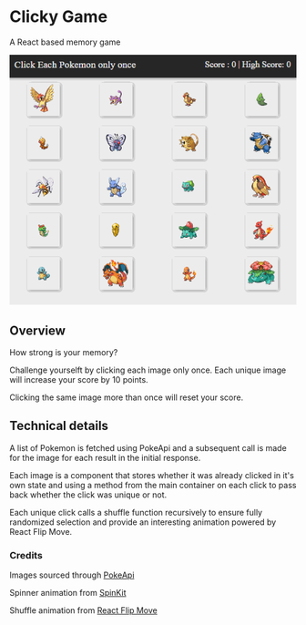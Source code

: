 # Clicky Game

A React based memory game

![clickygame](./clickygame.gif)


## Overview

How strong is your memory?

Challenge yourselft by clicking each image only once. Each unique image will increase your score by 10 points.

Clicking the same image more than once will reset your score.

## Technical details

A list of Pokemon is fetched using PokeApi and a subsequent call is made for the image for each result in the initial response.

Each image is a component that stores whether it was already clicked in it's own state and using a method from the main container on each click to pass back whether the click was unique or not.

Each unique click calls a shuffle function recursively to ensure fully randomized selection and provide an interesting animation powered by React Flip Move.


### Credits

Images sourced through [PokeApi](https://pokeapi.co)

Spinner animation from [SpinKit](https://github.com/tobiasahlin/SpinKit)

Shuffle animation from [React Flip Move](https://github.com/joshwcomeau/react-flip-move)

